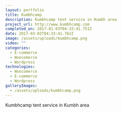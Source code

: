 ```yaml
---
layout: portfolio
title: Kumbhcamp
description: Kumbhcamp tent service in Kumbh area
project_url: http://www.kumbhcamp.com
completed_on: 2017-01-03T04:33:41.751Z
date: 2017-03-02T04:33:41.762Z
image: /assets/uploads/kumbhcamp.png
video: ""
categories:
  - E-commerce
  - Woocomerce
  - Wordpress
technologies:
  - Woocomerce
  - E-commerce
  - Wordpress
galleryImages:
  - /assets/uploads/kumbhcamp.png
---
```

Kumbhcamp tent service in Kumbh area
